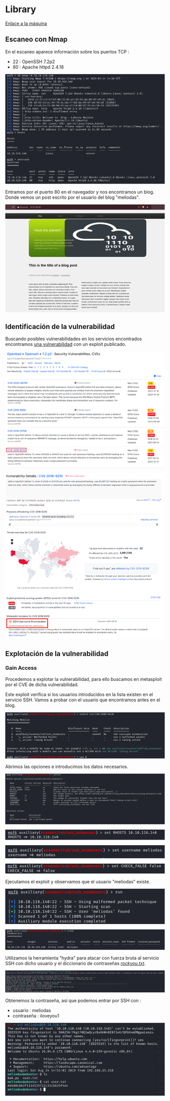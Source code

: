 # Library

[Enlace a la máquina](https://tryhackme.com/room/bsidesgtlibrary)

## Escaneo con Nmap

En el escaneo aparece información sobre los puertos TCP :

- 22 : OpenSSH 7.2p2
- 80 : Apache httpd 2.4.18

![](./images/2025-03-14_15-23.png)

Entramos por el puerto 80 en el navegador y nos encontramos un blog. Donde vemos un post escrito por el usuario del blog "meliodas".

![](./images/2025-03-14_15-30_1.png)

## Identificación de la vulnerabilidad

Buscando posibles vulnerabilidades en los servicios encontrados encontramos [una vulnerabilidad](https://www.cvedetails.com/cve/CVE-2016-6210/) con un exploit publicado.

![](./images/2025-03-14_15-25.png)

![](./images/2025-03-14_17-10.png)

## Explotación de la vulnerabilidad

### Gain Access

Procedemos a explotar la vulnerabilidad, para ello buscamos en metasploit por el CVE de dicha vulnerabilidad.

Este exploit verifica si los usuarios introducidos en la lista existen en el servicio SSH. Vamos a probar con el usuario que encontramos antes en el blog.

![](./images/2025-03-14_15-26.png)

Abrimos las opciones e introducimos los datos necesarios.

![](./images/2025-03-14_15-27.png)

![](./images/2025-03-14_15-28.png)

![](./images/2025-03-14_15-28_1.png)

![](./images/2025-03-14_15-29.png)

Ejecutamos el exploit y observamos que el usuario "meliodas" existe.

![](./images/2025-03-14_15-29_1.png)

![](./images/2025-03-14_15-30.png)

Utilizamos la herramienta "hydra" para atacar con fuerza bruta al servicio SSH con dicho usuario y el diccionario de contraseñas [*rockyou.txt*](https://github.com/brannondorsey/naive-hashcat/releases).

![](./images/2025-03-14_15-34.png)

Obtenemos la contraseña, así que podemos entrar por SSH con : 

- usuario : meliodas
- contraseña : iloveyou1

![](./images/2025-03-14_15-34_1.png)
